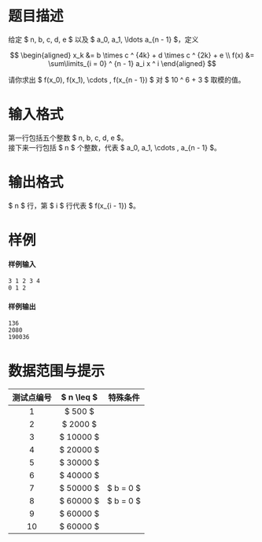 
# 题目描述

给定 $ n, b, c, d, e $ 以及 $ a_0, a_1, \ldots a_{n - 1} $，定义

$$
\begin{aligned}
x_k &= b \times c ^ {4k} + d \times c ^ {2k} + e \\
f(x) &= \sum\limits_{i = 0} ^ {n - 1} a_i x ^ i
\end{aligned}
$$

请你求出 $ f(x_0), f(x_1), \cdots , f(x_{n - 1}) $ 对 $ 10 ^ 6 + 3 $ 取模的值。


# 输入格式

第一行包括五个整数 $ n, b, c, d, e $。  
接下来一行包括 $ n $ 个整数，代表 $ a_0, a_1, \cdots , a_{n - 1} $。

# 输出格式

$ n $ 行，第 $ i $ 行代表 $ f(x_{i - 1}) $。

# 样例

#### 样例输入
```plain
3 1 2 3 4
0 1 2
```

#### 样例输出
```plain
136
2080
190036
```

# 数据范围与提示

| 测试点编号| $ n \leq $ | 特殊条件 |
|:--------------:|:--------------:|:------------:|
| 1 | $ 500 $ | |
| 2 | $ 2000 $ | |
| 3 | $ 10000 $ | |
| 4 | $ 20000 $ | |
| 5 | $ 30000 $ | |
| 6 | $ 40000 $ | |
| 7 | $ 50000 $ | $ b = 0 $ |
| 8 | $ 60000 $ | $ b = 0 $ |
| 9 | $ 60000 $ | |
| 10 | $ 60000 $ | |

